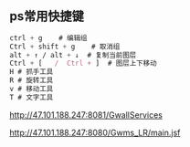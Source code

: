 ## ps常用快捷键



```css
ctrl + g	# 编辑组
Ctrl + shift + g 	# 取消组
alt + ↑ / alt + ↓  # 复制当前图层
Ctrl + [   /  Ctrl + ]	# 图层上下移动
H # 抓手工具
R # 旋转工具
v # 移动工具
T # 文字工具

```

http://47.101.188.247:8081/GwallServices

http://47.101.188.247:8080/Gwms_LR/main.jsf
